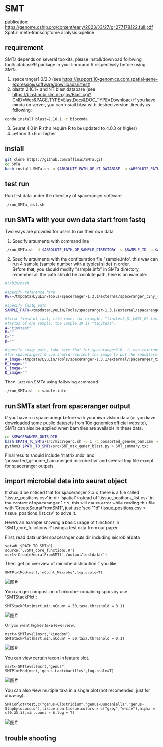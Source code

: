 # SMT
publication: https://genome.cshlp.org/content/early/2023/03/27/gr.277178.122.full.pdf \
Spatial meta-transcriptome analysis pipeline

## requirement
SMTa depends on several toolkits, please install/download following tool/database/R package in your linux and R respectively before using SMTa.

1. spaceranger1.0/2.0 (see https://support.10xgenomics.com/spatial-gene-expression/software/downloads/latest)
2. blastn 2.10.1+ and NT blast database (see https://blast.ncbi.nlm.nih.gov/Blast.cgi?CMD=Web&PAGE_TYPE=BlastDocs&DOC_TYPE=Download)
   if you have conda on server, you can install blast with desired version directly as following:
```Bash
conda install blast=2.10.1 -c bioconda
```
3. Seurat 4.0 in R (this require R to be updated to 4.0.0 or higher)
4. python 3.7.6 or higher

## install
```Bash
git clone https://github.com/affinis/SMTa.git
cd SMTa
bash install_SMTa.sh -n $ABSOLUTE_PATH_OF_NT_DATABASE -b $ABSOLUTE_PATH_OF_BLASTN -s $ABSOLUTE_PATH_OF_SPACERANGER
```
## test run
Run test data under the directory of spaceranger software 
```Bash
./run_SMTa_test.sh
```

## run SMTa with your own data start from fastq
Two ways are provided for users to run their own data.
1. Specify arguments with command line
```Bash
./run_SMTa.sh -d $ABSOLUTE_PATH_OF_SAMPLE_DIRECTORY -s $SAMPLE_ID -p $ABSOLUTE_PATH_OF_SAMPLE_IMAGE -r $ABSOLUTE_REFERENCE_PATH
```
2. Specify arguments with the configuration file "sample.info", this way can run 4 sample (sample number with a typical slide) in order.\
Before that, you should modify "sample.info" in SMTa directory, remember all the path should be absolute path, here is an example:
```Bash
#!/bin/bash

#specify reference here
REF=/tmpdata/LyuLin/Tools/spaceranger-1.3.1/external/spaceranger_tiny_ref/1.0.0

#specify fastq path
SAMPLE_PATH=/tmpdata/LyuLin/Tools/spaceranger-1.3.1/external/spaceranger_tiny_inputs/fastqs

#first field of fastq file name, for example, "tinytest_S1_L001_R1.fastq.gz" and "tinytest_S1_L001_R2.fastq.gz" are 
#fastqs of one sample, the sample ID is "tinytest".
A="tinytest"
B=""
C=""
D=""

#specify image path, take care that for spaceranger2.0, it can reorient image automaticly while spaceranger1.0 not, 
#for spaceranger1.0 you should reorient the image to put the sandglass-like shape at upleft position.
A_image=/tmpdata/LyuLin/Tools/spaceranger-1.3.1/external/spaceranger_tiny_inputs/image/tinyimage.jpg
B_image=""
C_image=""
D_image=""
```
Then, just run SMTa using following command.
```Bash
./run_SMTa.sh -c sample.info
```

## run SMTa start from spaceranger output
If you have run spaceranegr before with your own visium data (or you have downloaded some public datasets from 10x genomics official website), SMTa can also be applied when bam files are available in these data.
```Bash
cd $SPACERANGER_OUTS_DIR
bash $PATH_TO_SMTa/src/microperc.sh -u 1 -b possorted_genome_bam.bam -d $ABSOLUTE_PATH_OF_NT_DATABASE
python3 $PATH_TO_SMTa/src/SMT_mtx_gener_blast.py > SMT_summary.txt
```
Final results should include 'matrix.mdx' and 'possorted_genome_bam.merged.microbe.tsv' and several tmp file except for spaceranger outputs.

## import microbial data into seurat object
It should be noticed that for spaceranger 2.x.x, there is a file called 'tissue_positions.csv' in dir 'spatial' instead of 'tissue_positions_list.csv' in the context of spaceranger 1.x.x, this will cause error while reading this file with 'CreateSeuratFromSMT', just use 'sed "1d" tissue_positions.csv > tissue_positions_list.csv' to solve it.<br>

Here's an example showing a basic usage of functions in 'SMT_core_functions.R' using a test data from our paper.<br>

First, read data under spaceranger outs dir including microbial data
```
setwd('$PATH_TO_SMTa')
source('./SMT_core_functions.R')
msrt<-CreateSeuratFromSMT('./output/testdata/')
```
Then, get an overview of microbe distribution if you like.
```
SMTPlotMod(msrt,'nCount_Microbe',log.scale=T)
```
![图片](https://user-images.githubusercontent.com/92193789/198481653-cf5332c1-895c-4f48-834e-75312ebcf5ea.png)

You can get composition of microbe-containing spots by use 'SMTStackPlot':
```
SMTStackPlot(msrt,min.nCount = 50,taxa.threshold = 0.1)
```
![图片](https://user-images.githubusercontent.com/92193789/198483824-1933d177-c796-4021-ab53-3b1a8b0b4895.png)

Or you want higher taxa level view:
```
msrt<-SMTlevel(msrt,"kingdom")
SMTStackPlot(msrt,min.nCount = 50,taxa.threshold = 0.1)
```
![图片](https://user-images.githubusercontent.com/92193789/198485553-304acc29-cd5e-405e-a8ac-ee3bfb13d436.png)

You can view certain taxon in feature plot.
```
msrt<-SMTlevel(msrt,"genus")
SMTPlotMod(msrt,'genus-Lactobacillus',log.scale=T)
```
![图片](https://user-images.githubusercontent.com/92193789/198486673-4bbb8152-9e17-4472-87c5-967d84cfd90c.png)

You can also view multiple taxa in a single plot (not recomended, just for showing):
```
SMTCoPlot(test,c("genus-Clostridium","genus-Duncaniella","genus-Staphylococcus"),tissue.non.tissue.colors = c("grey","white"),alpha = c(0.25,1),min.count = 8,log = T)
```
![图片](https://user-images.githubusercontent.com/92193789/198494247-bacfcc63-cddd-4679-893b-cfafa2bcb10a.png)



## trouble shooting
